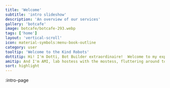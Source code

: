 ```yaml
---
title: 'Welcome'
subtitle: 'intro slideshow'
description: 'An overview of our services'
gallery: 'botcafe'
image: botcafe/botcafe-293.webp
tags: ['home']
layout: 'vertical-scroll'
icon: material-symbols:menu-book-outline
category: user
tooltip: 'Welcome to the Kind Robots'
dottitip: Hi! I'm Dotti, Bot Builder extraordinaire!  Welcome to my experiential laboratory.
amitip: And I'm AMI, lab hostess with the mostess, fluttering around to make your day a zillion times better! Stop by our Bot Cafe and say hi!
sort: highlight
---
```


:intro-page
